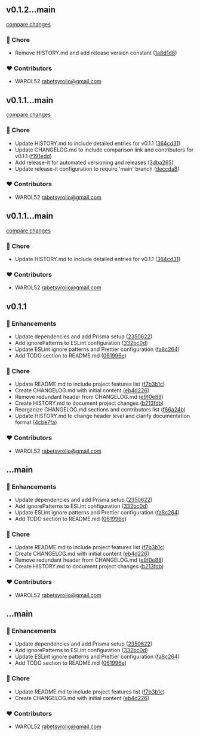 
## v0.1.2...main

[compare changes](https://github.com/WAROL52/nextfig/compare/v0.1.2...main)

### 🏡 Chore

- Remove HISTORY.md and add release version constant ([1a8d1d8](https://github.com/WAROL52/nextfig/commit/1a8d1d8))

### ❤️ Contributors

- WAROL52 <rabetsyrolio@gmail.com>

## v0.1.1...main

[compare changes](https://github.com/WAROL52/nextfig/compare/v0.1.1...main)

### 🏡 Chore

- Update HISTORY.md to include detailed entries for v0.1.1 ([364cd31](https://github.com/WAROL52/nextfig/commit/364cd31))
- Update CHANGELOG.md to include comparison link and contributors for v0.1.1 ([f191edd](https://github.com/WAROL52/nextfig/commit/f191edd))
- Add release-it for automated versioning and releases ([3dba265](https://github.com/WAROL52/nextfig/commit/3dba265))
- Update release-it configuration to require 'main' branch ([deccda8](https://github.com/WAROL52/nextfig/commit/deccda8))

### ❤️ Contributors

- WAROL52 <rabetsyrolio@gmail.com>

## v0.1.1...main

[compare changes](https://github.com/WAROL52/nextfig/compare/v0.1.1...main)

### 🏡 Chore

- Update HISTORY.md to include detailed entries for v0.1.1 ([364cd31](https://github.com/WAROL52/nextfig/commit/364cd31))

### ❤️ Contributors

- WAROL52 <rabetsyrolio@gmail.com>

## v0.1.1


### 🚀 Enhancements

- Update dependencies and add Prisma setup ([2350622](https://github.com/WAROL52/nextfig/commit/2350622))
- Add ignorePatterns to ESLint configuration ([332bc0d](https://github.com/WAROL52/nextfig/commit/332bc0d))
- Update ESLint ignore patterns and Prettier configuration ([fa8c264](https://github.com/WAROL52/nextfig/commit/fa8c264))
- Add TODO section to README.md ([061996e](https://github.com/WAROL52/nextfig/commit/061996e))

### 🏡 Chore

- Update README.md to include project features list ([f7b3b1c](https://github.com/WAROL52/nextfig/commit/f7b3b1c))
- Create CHANGELOG.md with initial content ([eb4d226](https://github.com/WAROL52/nextfig/commit/eb4d226))
- Remove redundant header from CHANGELOG.md ([e9f0e88](https://github.com/WAROL52/nextfig/commit/e9f0e88))
- Create HISTORY.md to document project changes ([b213fdb](https://github.com/WAROL52/nextfig/commit/b213fdb))
- Reorganize CHANGELOG.md sections and contributors list ([f66a24b](https://github.com/WAROL52/nextfig/commit/f66a24b))
- Update HISTORY.md to change header level and clarify documentation format ([4cbe7fa](https://github.com/WAROL52/nextfig/commit/4cbe7fa))

### ❤️ Contributors

- WAROL52 <rabetsyrolio@gmail.com>

## ...main


### 🚀 Enhancements

- Update dependencies and add Prisma setup ([2350622](https://github.com/WAROL52/nextfig/commit/2350622))
- Add ignorePatterns to ESLint configuration ([332bc0d](https://github.com/WAROL52/nextfig/commit/332bc0d))
- Update ESLint ignore patterns and Prettier configuration ([fa8c264](https://github.com/WAROL52/nextfig/commit/fa8c264))
- Add TODO section to README.md ([061996e](https://github.com/WAROL52/nextfig/commit/061996e))

### 🏡 Chore

- Update README.md to include project features list ([f7b3b1c](https://github.com/WAROL52/nextfig/commit/f7b3b1c))
- Create CHANGELOG.md with initial content ([eb4d226](https://github.com/WAROL52/nextfig/commit/eb4d226))
- Remove redundant header from CHANGELOG.md ([e9f0e88](https://github.com/WAROL52/nextfig/commit/e9f0e88))
- Create HISTORY.md to document project changes ([b213fdb](https://github.com/WAROL52/nextfig/commit/b213fdb))

### ❤️ Contributors

- WAROL52 <rabetsyrolio@gmail.com>

## ...main


### 🚀 Enhancements

- Update dependencies and add Prisma setup ([2350622](https://github.com/WAROL52/nextfig/commit/2350622))
- Add ignorePatterns to ESLint configuration ([332bc0d](https://github.com/WAROL52/nextfig/commit/332bc0d))
- Update ESLint ignore patterns and Prettier configuration ([fa8c264](https://github.com/WAROL52/nextfig/commit/fa8c264))
- Add TODO section to README.md ([061996e](https://github.com/WAROL52/nextfig/commit/061996e))

### 🏡 Chore

- Update README.md to include project features list ([f7b3b1c](https://github.com/WAROL52/nextfig/commit/f7b3b1c))
- Create CHANGELOG.md with initial content ([eb4d226](https://github.com/WAROL52/nextfig/commit/eb4d226))

### ❤️ Contributors

- WAROL52 <rabetsyrolio@gmail.com>

